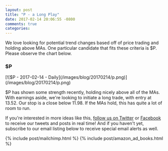 ```yaml
---
layout: post
title: "P - a Long Play"
date: 2017-02-14 20:06:55 -0800
comments: true
categories:
---
```


We love looking for potential trend changes based off of price trading and holding above MAs. One particular candidate that fits these criteria is $P. Please observe the chart below.

<h3 id="20170214-p">$P</h3>
[![$P - 2017-02-14 - Daily](/images/blog/20170214/p.png)](/images/blog/20170214/p.png)

$P has shown some strength recently, holding nicely above all of the MAs. With earnings aside, we're looking to initiate a long trade, with entry at 13.52. Our stop is a close below 11.98. If the MAs hold, this has quite a lot of room to run.

If you're interested in more ideas like this, [follow us on Twitter](https://twitter.com/theta_positive "Follow @thetatrades on Twitter") or [Facebook](https://facebook.com/thetatrades "Follow @thetatrades on Facebook") to receive our tweets and posts in real time! And if you haven't yet, subscribe to our email listing below to receive special email alerts as well.

{% include post/mailchimp.html %}
{% include post/amazon_ad_books.html %}

